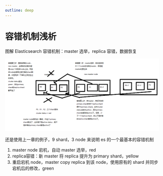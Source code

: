 ```yaml
---
outline: deep
---
```

# 容错机制浅析

图解 Elasticsearch 容错机制：master 选举，replica 容错，数据恢复

![](./assets/markdown-img-paste-20190101152512479.png)

还是使用上一章的例子，9 shard，3 node 来说明 es 的一个最基本的容错机制

1. master node 宕机，自动 master 选举，red
2. replica容错：新 master 将 replica 提升为 primary shard，yellow
3. 重启宕机 node，master copy replica 到该 node，使用原有的 shard 并同步宕机后的修改，green
